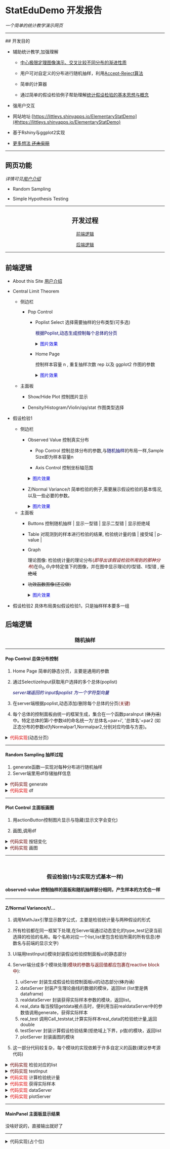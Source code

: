 # StatEduDemo 开发报告   

*一个简单的统计教学演示网页*

<hr style="border-width:5px;border-color:#005"></hr>
## 开发目的

- 辅助统计教学,加强理解
    - [中心极限定理图像演示、交叉比较不同分布的渐进性质](#anchor1)

    - 用户可对自定义的分布进行随机抽样，利用[Accept-Reject算法](theory.md)

    - 简单的计算器

    - 通过简单的假设检验例子帮助理解[统计假设检验的基本思想与概念](#anchor2)

- 强用户交互

- 网站地址:[https://littleys.shinyapps.io/ElementaryStatDemo](#https://littleys.shinyapps.io/ElementaryStatDemo)

- 基于Rshiny与ggplot2实现

- [更多想法 ~~还未实现~~](#anchor5)

<hr style="border-width:5px;border-color:#005"></hr>

## 网页功能

*详情可见[用户介绍](README.md)*

- Random Sampling

- Simple Hypothesis Testing

<hr style="border-width:5px;border-color:#005"></hr>

## <center> 开发过程</center>

 [<center>前端逻辑</center>](#anchor3)

 [<center>后端逻辑</center>](#anchor4)


---

<h6 id='anchor3'></h6>

## **前端逻辑**

- About this Site
[用户介绍](README.md)
- Central Limit Theorem
    - 侧边栏
        - Pop Control
            - Poplist Select 选择需要抽样的分布类型(可多选)
            
                <font color="000066">根据Poplist,动态生成控制每个总体的分页</font>

                <details>
                <summary><font color="0000dd">图片效果</font></summary>
                
                常见总体的控制面板——需要输入: 参数表params,统计量表达式statistic
                <img src="image/eg.normal.png"/>

                任意总体的控制面板——需要输入: nparam参数数目(参数依次为par1,par2,...) 密度函数表达式p.d.f 支撑集[a,b] 上界M  统计量表达式
                <img src="image/eg.any.png">

                </details>
            - Home Page 
            
                控制样本容量 n , 重复抽样次数 rep 以及 ggplot2 作图的参数
                
                <details>
                <summary><font color="0000dd">图片效果</font></summary>

                <img src="image/homepage.png"/>

                </details>
                

    - 主面板
        - Show/Hide Plot 控制图片显示

        - Density/Histogram/Violin/qq/stat 作图类型选择

- 假设检验1
    - 侧边栏
        - Observed Value 控制真实分布
            - Pop Control 控制总体分布的参数,与<font color="000066">随机抽样</font>的布局一样,Sample Size即为样本容量n

            - Axis Control 控制坐标轴范围

            <details>
            <summary><font color="0000dd">图片效果</font></summary>

            <img src="image/observed_value.png"/>

            </details>

        - Z/Normal Variance/t 简单检验的例子,需要展示假设检验的基本情况,以及一些必要的参数。

            <details>
            <summary><font color="0000dd">图片效果</font></summary>

            <img src="image/eg_Z.png"/>

            </details>
    - 主面板
        - Buttons 控制随机抽样 | 显示一型错 | 显示二型错 | 显示拒绝域

        - Table 对观测到的样本进行检验的结果, 检验统计量的值 | 接受域 | p-value |

        - Graph 
        
             理论图像: 检验统计量的理论分布<font color="660000">(*即导出该假设检验所用到的那种分布*)</font>在$\Theta_0 , \Theta_1$中特定值下的图像，并在图中显示理论的Ⅰ型错、Ⅱ型错 , ~~拒绝域~~
                
        - ~~功效函数图像(还没做)~~

            <details>
            <summary><font color="0000dd">图片效果</font></summary>

            <img src="image/graph.png"/>

            </details>
- 假设检验2 具体布局类似假设检验1，只是抽样样本要多一组
<h6 id='anchor4'></h6>

## **后端逻辑**

### <center>随机抽样</center>

---
    
#### **Pop Control 总体分布控制**
1. Home Page 简单的静态分页，主要是通用的参数

2. 通过SelectizeInput获取用户选择的多个总体(poplist)

   <font color="000066">*server端返回的 input$poplist 为一个字符型向量*</font>

3. 在server端根据poplist,动态添加/删除每个总体的分页<font color="660000">(关键)</font>

4. 每个总体的控制面板由统一的框架生成，集合在一个函数paraInput (~~体力活~~) 中。特定总体的第i个参数id的命名统一为'总体名+par+i', '总体名'+par2 (如正态分布的参数id为Normalpar1,Normalpar2,分别对应均值与方差)。

<details>
<summary> <font color = "dd0000">代码实现</font>(动态分页) </summary>

```r
    output$homepage<-renderUI({  # homepage
      tagList( 
        sliderInput(NS(id,"n"),"Sample size",min = 10,max = 10000,value = 50,animate=TRUE),
        numericInput(NS(id,"rep"),"Replications",value = 10),
        checkboxInput(NS(id,"standard"),"Standardization",value=TRUE)
      )
    })
    #append parameter control panel
    observeEvent(input$poplist,{ 
      validate(need(length(input$poplist) > length(par_ctrl()),"")) 
      purrr::map(input$poplist[!input$poplist %in% par_ctrl()],
                 ~appendTab("popgroup",tabPanel(.x,  #添加分页
                                                    parainput(.x,id),
                                                    textInput(NS(id,paste0(.x)),"Statistic",value="mean(x)",placeholder = "R expr of test statistic")
                                                    #提供计算统计量的R表达式的输入窗口
                                               )
                           )
                 )
      par_ctrl(input$poplist) #更新par_ctrl
    })
    #remove parameter control panel
    observe({
      validate(need(length(input$poplist) < length(par_ctrl()),"")) 
      purrr::map(par_ctrl()[!par_ctrl() %in% input$poplist],~removeTab("popgroup",.x))  #删除分页
      par_ctrl(input$poplist) #更新par_ctrl
    })
    par_ctrl<-reactiveVal(NULL)# poplist 变化时，与目前生效的总体列表par_ctrl进行比较，更新控制面板
```

</details>

---

#### **Random Sampling 抽样过程**

1.  generate函数—实现对每种分布进行随机抽样
2.  Server端里用df存储抽样信息
<details>
<summary> <font color = "660000">代码实现</font> generate </summary>

```r
# 常见分布调用R自带的抽样函数即可
generate<-function(n=1,pop="Normal",params=list(...)){
  a<-params$par1
  b<-params$par2
  c<-params$par3
  if (pop!="any")
    stopifnot(logical(pop,a,b,c))
  switch (pop,
          "Normal" = rnorm(n,mean=a,sd=sqrt(b)),
          #正态,均值为a,方差为b

          "t" = rt(n,df = a, ncp = b),
          #t分布,自由度为a,非中心参数为b

          "F" = rf(n,df1 = a,df2 = b,ncp = c),
          #F分布,分子自由度为a,分母自由度为b,非中心参数为c

          "exp" = rgamma(n,shape = 1, rate = a),
          #指数分布,参数为b

          "gamma" = rgamma(n,shape = a, rate = b),
          #伽马分布,形状参数为a,位置参数为b

          "chi-square" = rchisq(n,a,ncp = b),
          #卡方分布,自由度为a,非中心参数为b

          "uniform" = runif(n,min=a,max=b),
          #均匀分布,下界为a,上界为b

          "binomial" = replicate(n,sum(sample(c(0,1),a,replace=TRUE,prob = c(1-b,b)))),
          #二项分布

          "geom" = rgeom(n,a)+1,
          "pascal" = replicate(n,sum(rgeom(a,b)+1)),
          #几何分布与帕斯卡(负二项)分布

          "poi" = rpois(n,lambda = a),
          # 泊松分布

          "hypergeo" = rhyper(n,b,a-b,k=c),
          #超几何分布
          
          "any" = replicate(n,A_R(params))
          
  )
}#生成样本
```
</details>

<details>
<summary> <font color = "dd0000">代码实现</font> df </summary>


```r
    #更好的版本,不同分布的抽样过程放在不同的reactive block里，互不影响，
    #generate r.v series
    df <- purrr::map(dist1,~reactive({
      pop<-.x
      if (! pop %in% par_ctrl())
          return(NULL)
      npar <- ifelse(.x=="any",input$nparam,3)
      params<-purrr::map(paste0("par",as.character(seq(npar))),~input[[paste0(pop,.x)]]) #获取参数的值
      names(params)<-paste0("par",as.character(seq(npar)))
      if (pop=="any")
      {
        params$m<-input$bound
        params$supp<-input$supp
        params$f<-input$pdf
      }
      #replicate重复生成多组样本
      tmp <- replicate(input$rep,list(generate(input$n,pop,params)))
      tmp1 <- purrr::map_dbl(tmp,~mean(.x))
      if (input$standard)
        tmp1<-standardize(input$n,pop,params,tmp1)
      t<-purrr::map_dbl(tmp,~rlang::eval_tidy(str2lang(input[[pop]]),data = params,new_data_mask(env(x = .x,n = input$n))) )
      # t为统计量计算的结果,str2lang将R表达式文本转成R表达式,根据params值与每组样本的值.x,调用eval_tidy计算统计量的值
      list(test = data.frame(val=t,pop=pop), clt = data.frame(val=tmp1,pop=pop))
    }))
```

```r
    #旧版本,抽样过程统一放在同一个reactive block里，一次性完成所有分布的抽样，缺点是更改任一分布的参数，都会重新给所有分布抽样，严重影响运行速度
    if (FALSE){ #注释，旧写法
      df<-reactive({
        validate(need(length(input$poplist) > 0,""))
        validate(need(!hideplot(),""))
        d<-input$poplist
        names(d)<-d
        purrr::map_dfr(d,~({
           pop<-.x
           npar <- ifelse(.x=="any",input$nparam,3)
           params<-purrr::map(paste0("par",as.character(seq(npar))),~input[[paste0(pop,.x)]]) #获取参数的值
           names(params)<-paste0("par",as.character(seq(npar)))
           if (pop=="any")
           {
              params$m<-input$bound
              params$supp<-input$supp
              params$f<-input$pdf
           }
           #replicate重复生成多组样本
           tmp <- replicate(input$rep,list(generate(input$n,pop,params)))
           tmp1 <- purrr::map_dbl(tmp,~mean(.x))
           if (input$standard)
             tmp1<-standardize(input$n,pop,params,tmp1)
           t<-purrr::map_dbl(tmp,~rlang::eval_tidy(str2lang(input[[pop]]),
            # t为统计量计算的结果,str2lang将R表达式文本转成R表达式,根据params值与每组样本的值.x,调用eval_tidy计算统计量的值
           data = params,new_data_mask(env(x = .x,n = input$n))) )
           list(test = data.frame(val=t,pop=pop), clt = data.frame(val=tmp1,pop=pop))
        }))
          #A<-rbind(A,data.frame(val=tmp, pop = c(d[i])))
       # purrr::map_dfr(input$poplist,~data.frame(val=A[[.x]],pop=c(.x)))
      })
    }
```
</details>

---

#### **Plot Control 主面板画图**
1. 用actionButton控制图片显示与隐藏(显示文字会变化)

2. 画图,调用df
<details>
<summary> <font color = "660000">代码实现</font> 按钮变化 </summary>

```r
buttonswitch<-function(id,astring,bstring,state){
      if (state)
        updateActionButton(session,id,astring)
      else
        updateActionButton(session,id,bstring)
    }
    hideplot<-reactiveVal(TRUE)
    observeEvent(input$hidebutton,{
      hideplot(!hideplot())
      buttonswitch("hidebutton","Show","Hide",hideplot())
    })
```
</details>

<details>
<summary> <font color = "660000">代码实现</font> 画图 </summary>

```r
    output$density<-renderPlot({
      validate(need(!hideplot(),""))
      ifelse(is_concrete(input$poplist),"",return(NULL))
      data <- purrr::map_dfr(dist1,~df[[.x]]())
      p <- ggplot(data$clt,aes(x=val,fill=pop)) + geom_density(adjust=1,alpha = input$alpha, position = input$pos, bw = input$bw)
      p <- p+xlim(input$axis1,input$axis2)
      p
    })
    output$hist<-renderPlot({
      validate(need(!hideplot(),""))
      ifelse(is_concrete(input$poplist),"",return(NULL))
      data <- purrr::map_dfr(dist1,~df[[.x]]())
      p<-ggplot(data$clt,aes(x=val,fill=pop))+geom_histogram(alpha=input$alpha, position = input$pos, binwidth = input$bw)
      p <- p+xlim(input$axis1,input$axis2)
      p
    })
    output$violin<-renderPlot({
      validate(need(!hideplot(),""))
      validate(need(input$poplist,""))
      ifelse(is_concrete(input$poplist),"",return(NULL))
      data <- purrr::map_dfr(dist1,~df[[.x]]())
      p<-ggplot(data$clt,aes(y=val,x=pop,fill=pop))+geom_violin(alpha=input$alpha,  position = input$pos)+geom_jitter(aes(y=val,x=pop),width = 0.4,height=0.01)
      p
    })
    output$qq<-renderPlot({
      validate(need(!hideplot(),""))
      ifelse(is_concrete(input$poplist),"",return(NULL))
      data <- purrr::map_dfr(dist1,~df[[.x]]())
      p<-ggplot(data$clt,aes(sample=val,color=pop))+geom_qq(alpha=input$alpha,  position = input$pos)+geom_qq_line()
      p <- p+xlim(input$axis1,input$axis2)
      p
    })
    output$stat<-renderPlot({
      validate(need(!hideplot(),""))
      data <- purrr::map_dfr(dist1,~df[[.x]]())
      p<-ggplot(data$test,aes(x=val,fill=pop))+geom_density(alpha=input$alpha, position = input$pos, bw = input$bw)
      p <- p+xlim(input$axis1,input$axis2)
      p
    })
```
</details>

<hr style="border-width:5px;"></hr>

<br>

### <center>假设检验(1与2实现方式基本一样)</center>

#### **observed-value**  控制抽样的面板和**随机抽样**部分相同，产生样本的方式也一样

---

#### **Z/Normal Variance/t/...**

1. 调用MathJax引擎显示数学公式，主要是检验统计量与两种假设的形式

2. 所有检验都在同一框架下处理,在Server端通过动态变化的type_test记录当前选择的检验的名称。每个名称对应一个list,list里包含检验所需的所有信息(参数名与前端的显示文字)

3. Ui端用testInput()模块封装假设检验控制面板ui的静态部分

4. Server端分成多个模块处理(<font color ="660000">模块的参数与返回值都应包裹在reactive block中</font>): 

    1. uiServer 封装生成假设检验控制面板ui的动态部分(~~体力活~~)
    2. dataServer 封装产生理论曲线的数据的模块，返回list (list里是俩dataframe)
    3. realdataServer 封装获得实际样本参数的模块，返回list。
    4. real_data 每当按钮getdata被点击时，便利用当前realdataServer中的参数值调用generate，获得实际样本
    4. real_test 调用Call_teststat,计算实际样本real_data的检验统计量,返回double
    5. testServer 封装计算假设检验结果(拒绝域上下界，p值)的模块，返回list
    6. plotServer 封装画图的模块

5. 这一部分代码较复杂，每个模块的实现依赖于许多自定义的函数(建议参考源代码)

<details>
<summary> <font color = "660000">代码实现</font> 检验对应的list </summary>

```r
params_list <- function(id){
  default <- list(
    "es-Z" = list(h0="\\mu_0",h="\\mu",test0="test0",test1="test1",par1="\\sigma"),
    "Z" = list(h0="\\mu_0",h="\\mu",test0="test0",test1="test1",par1="\\sigma"),
    "es-Chi" = list(h0="\\sigma_0^2",h="\\sigma^2",test0="test0",test1="test1",par1="known"),
    "Chi" = list(h0="\\sigma_0^2",h="\\sigma^2",test0="test0",test1="test1",par1="known"),
    "ds-F" = list(h0="k_0",h="\\frac{\\sigma_1^2}{\\sigma_2^2}",test0="test0",test1="test1",par1="\\sigma_1^2",par2="known1",par3="known2"),
    "F" = list(h0="k_0",h="\\frac{\\sigma_1^2}{\\sigma_2^2}",test0="test0",test1="test1",par1="\\sigma_1^2",par2="known1",par3="known2"),
    "es-t" = list(h0="\\mu_0",h="\\mu",test0="test0",test1="test1",par1="\\sigma"),
    "t" = list(h0="\\mu_0",h="\\mu",test0="test0",test1="test1",par1="\\sigma"),
    "ds-Z2" = list(h0="\\mu_0",h="\\mu_1 - \\mu_2",test0="test0",test1="test1",par1="\\sigma_1",par2="\\sigma_2"),
    "Z2" = list(h0="\\mu_0",h="\\mu_1 - \\mu_2",test0="test0",test1="test1",par1="\\sigma_1",par2="\\sigma_2"),
    "ds-t2" = list(h0="\\mu_0",h="\\mu_1 - \\mu_2",test0="test0",test1="test1",par1="\\sigma"),
    "t2" = list(h0="\\mu_0",h="\\mu_1 - \\mu_2",test0="test0",test1="test1",par1="\\sigma"))
  return(default[[id]])
} #params list of default test

param_func <- function(id){
  switch (id,
    "Z" = ,
    "Z2" = dnorm,
    "t" = ,
    "t2" = dt,
    "F" = df,
    "Chi" = dgamma,
  )
} #func of default testt
```
</details>

<details>
<summary> <font color = "660000">代码实现</font> testInput </summary>

```r
jax <- function(...){
  withMathJax(paste(sep = " ","\\(",paste0(list(...),collapse = " "),"\\)"))
} #simplify math formula input
testInput <- function(id){
  params_name <- params_list(id)
  h0<-params_name$h0
  h<-params_name$h
  params_name$h0<-NULL
  params_name$h<-NULL
  tagList(
    fluidRow(style="margin:0 auto",
             span("\\( type \\  of \\  H_0 : \\)",style="margin-right: 15px;margin-left:20%"),
             radioButtons(NS(id,"h0type"),NULL,
                          choiceNames = list(jax(h,"=",h0),jax(h,"\\leq",h0),jax(h,"\\geq",h0)),
                          choiceValues = list("=","<",">"),inline=TRUE
             )),
    htmlOutput(NS(id,"h1type")),
    br("    "),
    numericInput(NS(id,"h0"),jax(h0),value=1),
    purrr::map(params_name, ~paramsInput(id,.x))
  )
}
```
</details>

<details>
<summary> <font color = "dd0000">代码实现</font> 计算检验统计量 </summary>

```r
#保存检验统计量的公式
testStat <- function(id){
  switch (id,
          "Z" = expr(mean(x)),
          "Chi" = expr((n-1)*sd(x)^2/h0),
          "t" = expr(sqrt(n)*(mean(x)-h0)/sd(x)),
          "Z2" = expr(mean(x)-mean(y)),
          "t2" = expr((mean(x)-mean(y)-h0)*sqrt(m*n/(m+n))/sqrt(((m-1)*sd(x)^2+(n-1)*sd(y)^2)/(n+m-2))),
          "F" = expr(sd(x)^2/sd(y)^2)
  )
}
real_test <- reactive(Call_testStat(type_test(),real_data,size))
#计算检验统计量
Call_testStat <- function(id,data,size){
  req(data())
  moduleServer(id,function(input,output,session){
    test_expr <- testStat(id)
    rlang::eval_tidy(test_expr,data(),env(h0 = input$h0, n = size()$n, m = size()$m))
  })
}
```
</details>

<details>
<summary> <font color = "dd0000">代码实现</font> 获得实际样本 </summary>

```r
realdataServer <- function(id,parent_id,size){
    moduleServer(id,function(input,output,session){
      output$real <- renderUI({
        parainput(input$pop,NS(parent_id,id))
      })
      reactive({
        pop<-input$pop
        npar <- ifelse(pop=="any",input$nparam,3)
        params<-purrr::map(paste0("par",as.character(seq(npar))),~input[[paste0(pop,.x)]])
        names(params)<-paste0("par",as.character(seq(npar)))
        if (pop=="any")
        {
          params$m<-input$bound
          params$supp<-input$supp
          params$f<-input$pdf
        }
        params$name <- pop
        params
      })
    })
}
```

```r
    pop1 <- realdataServer("1",id,size)
    pop2 <- realdataServer("2",id,size)
    real_data <- reactiveVal(NULL)
    observeEvent(input$getdata,{
      tmp1<-NULL
      if (size()$n>0) tmp1 <- generate(size()$n,pop1()$name,pop1())
      tmp2<-NULL
      if (size()$m>0) tmp2 <- generate(size()$m,pop2()$name,pop2())
      real_data(list(x=tmp1,y=tmp2))
    })
```

<details>
<summary> <font color = "dd0000">代码实现</font> testServer </summary>

```r
# *test是自己写的函数，没有调用stat包(因为参数格式不统一)，不保证正确
testServer <- function(id, size, level, real_test){
  params<-params_list(id)
  moduleServer(id,function(input,output,session){
    switch(id,
                 "Z" = ztest(size(),level(),input$h0,input[[params$par1]],input$h0type, real_test()),
                 "Chi" = chitest(size(),level(),input$h0,input[[params$par1]],input$h0type, real_test()),
                 "F" = ftest(size(),level(),input$h0,input[[params$par2]],input[[params$par3]],input$h0type, real_test()),
                 "t" = ttest(size(),level(),input$h0type,real_test()),
                 "Z2" = z2test(size(),level(),input$h0,input[[params$par1]],input[[params$par2]],input$h0type,real_test()),
                 "t2" = t2test(size(),level(),input$h0type,real_test())
    )
  })
}
```
</details>

</details>
<details>
<summary> <font color = "dd0000">代码实现</font> dataServer </summary>

```r
#获得生成图像的数据
dataServer <- function(id,size){
  moduleServer(id,function(input,output,session){
    params<-params_list(id)
    params_value<-reactive(purrr::map(params,~input[[.x]]))
    #生成数据
    alter_df<-reactive({
      req(params_value())
      par_tmp<-params_value()
      par_tmp$test<-par_tmp$test1
      tmp<-generate2(id,param_func(id),par_tmp,size(),input$h0)
      data.frame(ax= tmp$x,val = tmp$y, type=rep("alter"))
    })
    null_df<-reactive({
      req(params_value())
      par_tmp<-params_value()
      par_tmp$test<-par_tmp$test0
      tmp<-generate2(id,param_func(id),par_tmp,size(),input$h0)
      data.frame(ax= tmp$x,val = tmp$y, type=rep("null"))
    })
    list(
      null=null_df, 
      alter=alter_df
    )
  })
}
```
</details>

</details>
<details>
<summary> <font color = "dd0000">代码实现</font> plotServer </summary>

```r
    #调用画图的模块
    output$graph <- renderPlot({
      req(type_test())
      plotServer(type_test(),test_data,real_data,size,level = reactive(input$level),
                 show = reactive(list(one=input$show1, two=input$show2, three=input$show3, real=input$getdata)),
                 test = test_res,real_test)
    },res = 96)
    #画图的模块
    plotServer <- function(id, test_data, real_data, size, level,show,test,real_test){
  moduleServer(id,function(input,output,session){
    #generate the basic layer plot
    params <- params_list(id)
    g<-reactive({
      arrow_height<-max(c(test_data()$null()$val,test_data()$alter()$val))
      p<-ggplot(rbind(test_data()$null(),test_data()$alter()), aes(x=ax, y=val, group=type,fill=type)) + geom_area(alpha=0.1)+geom_line()
      if (show()$one %% 2 == 1){
        p<-p + geom_area(data = test_data()$null()[purrr::map_lgl(test_data()$null()$ax,~(.x>test()$upper)) ,],aes(x = ax,y = val), fill="brown", alpha=0.6)
        p<-p + geom_area(data = test_data()$null()[purrr::map_lgl(test_data()$null()$ax,~(.x<test()$lower)) ,],aes(x = ax,y = val), fill="brown", alpha=0.6)
      }
      if (show()$two %% 2 == 1){
        p<-p + geom_area(data = test_data()$alter()[purrr::map_lgl(test_data()$alter()$ax,~((.x<=test()$upper)&(.x>=test()$lower))) ,],aes(x = ax,y = val), fill="blue", alpha=0.6)
      }
      if (!is.na(real_test())){
        p<-p + geom_vline(xintercept = real_test(),linetype="dotdash",size=2)
      }
      if (show()$three %% 2 ==1){
      if (test()$lower!=-Inf){
        p <- p + geom_segment(x=-Inf,xend=test()$lower,y=arrow_height,yend=arrow_height,inherit.aes=FALSE, color="orange",
                              size=1.5, arrow = arrow(length = unit(0.5, "cm"))) + geom_vline(xintercept = test()$lower,size=1)
      }
      if (test()$upper!=Inf){
        p <- p + geom_segment(x=Inf,xend=test()$upper,y=arrow_height,yend=arrow_height,inherit.aes=FALSE, color="orange",
                              size=1.5, arrow = arrow(length = unit(0.5, "cm"))) + geom_vline(xintercept = test()$upper,size=1)
      }
        p <- p + geom_segment(x=test()$lower,xend=test()$upper,y=arrow_height,yend=arrow_height,inherit.aes=FALSE, color="green",
                              size=1.5, alpha = 0.4) + geom_vline(xintercept = test()$upper,size=1)
      }
      p
    })
    g()
  })
}
```
</details>

---

#### **MainPanel 主面板显示结果**

没啥好说的，直接输出就好了


<hr style="border-width:5px;border-color: #014"></hr>


<details>
<summary> 代码实现(占个位) </summary>

```r

```
</details>
